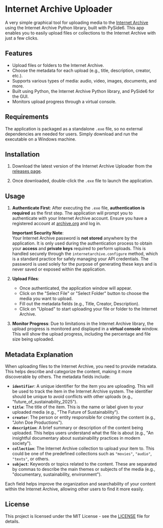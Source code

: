 # Internet Archive Uploader

A very simple graphical tool for uploading media to the [Internet Archive](https://archive.org/) using the Internet Archive Python library, built with PySide6. This app enables you to easily upload files or collections to the Internet Archive with just a few clicks.

## Features

- Upload files or folders to the Internet Archive.
- Choose the metadata for each upload (e.g., title, description, creator, etc.).
- Supports various types of media: audio, video, images, documents, and more.
- Built using Python, the Internet Archive Python library, and PySide6 for the GUI.
- Monitors upload progress through a virtual console.

## Requirements

The application is packaged as a standalone `.exe` file, so no external dependencies are needed for users. Simply download and run the executable on a Windows machine.

## Installation

1. Download the latest version of the Internet Archive Uploader from the [releases page](#).
   
2. Once downloaded, double-click the `.exe` file to launch the application.

## Usage

1. **Authenticate First**:
   After executing the `.exe` file, **authentication is required** as the first step. The application will prompt you to authenticate with your Internet Archive account. Ensure you have a registered account at [archive.org](https://archive.org/) and log in.

   **Important Security Note**:  
   Your Internet Archive password is **not stored** anywhere by the application. It is only used during the authentication process to obtain your **access** and **private keys** required to perform uploads. This is handled securely through the `internetarchive.configure` method, which is a standard practice for safely managing your API credentials. The password is used solely for the purpose of generating these keys and is never saved or exposed within the application.

2. **Upload Files**:
   - Once authenticated, the application window will appear.
   - Click on the "Select File" or "Select Folder" button to choose the media you want to upload.
   - Fill out the metadata fields (e.g., Title, Creator, Description).
   - Click on "Upload" to start uploading your file or folder to the Internet Archive.

3. **Monitor Progress**:
   Due to limitations in the Internet Archive library, the upload progress is monitored and displayed in a **virtual console** window. This will show the upload progress, including the percentage and file size being uploaded.

## Metadata Explanation

When uploading files to the Internet Archive, you need to provide metadata. This helps describe and categorize the content, making it more discoverable by others. The metadata fields include:

- **`identifier`**: A unique identifier for the item you are uploading. This will be used to track the item in the Internet Archive system. The identifier should be unique to avoid conflicts with other uploads (e.g., "future_of_sustainability_2025").
- **`title`**: The title of the item. This is the name or label given to your uploaded media (e.g., "The Future of Sustainability").
- **`creator`**: The person or entity responsible for creating the content (e.g., "John Doe Productions").
- **`description`**: A brief summary or description of the content being uploaded. This helps users understand what the file is about (e.g., "An insightful documentary about sustainability practices in modern society").
- **`collection`**: The Internet Archive collection to upload your item to. This could be one of the predefined collections such as `"movies"`, `"audio"`, `"texts"`, or others.
- **`subject`**: Keywords or topics related to the content. These are separated by commas to describe the main themes or subjects of the media (e.g., "documentary, sustainability, environment").

Each field helps improve the organization and searchability of your content within the Internet Archive, allowing other users to find it more easily.

## License

This project is licensed under the MIT License - see the [LICENSE](LICENSE) file for details.

